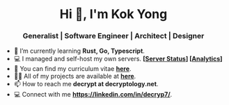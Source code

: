 <h1 align="center">Hi 👋, I'm Kok Yong</h1>
<h3 align="center">Generalist | Software Engineer | Architect | Designer</h3>

- 🌱 I’m currently learning **Rust, Go, Typescript**.
- 💻 I managed and self-host my own servers. **[[Server Status](https://status.decryptology.net/)] [[Analytics](https://status.decryptology.net/?web)]**
- 📃 You can find my curriculum vitae **[here](https://s3.decryptology.net/shared/cv.pdf)**.
- 👨‍💻 All of my projects are available at **[here](https://dev.decryptology.net/decryp7?tab=stars)**.
- 📫 How to reach me **decrypt at decryptology.net**.
- 💻 Connect with me **https://linkedin.com/in/decryp7/**.
